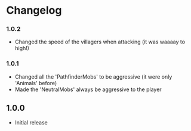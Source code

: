 # Changelog

### 1.0.2
- Changed the speed of the villagers when attacking (it was waaaay to high!)

### 1.0.1
- Changed all the 'PathfinderMobs' to be aggressive (it were only 'Animals' before)
- Made the 'NeutralMobs' always be aggressive to the player

## 1.0.0
- Initial release
